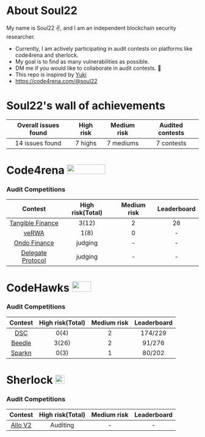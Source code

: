 # About Soul22
My name is Soul22 :v:, and I am an independent blockchain security researcher.

- Currently, I am actively participating in audit contests on platforms like code4rena and sherlock.
- My goal is to find as many vulnerabilities as possible. 
- DM me if you would like to collaborate in audit contests.  :two_men_holding_hands:
- This repo is inspired by [Yuki](https://github.com/SilentYuki)
- https://code4rena.com/@soul22

# Soul22's wall of achievements

| Overall issues found | High risk | Medium risk | Audited contests |
|:--:|:--:|:--:|:--:|
| 14 issues found | 7 highs | 7 mediums | 7 contests |


# Code4rena <img src="https://code4rena.com/logos/c4-logo.svg" width=100 height=25>

### Audit Competitions
| Contest | High risk(Total) | Medium risk | Leaderboard |
|:--:|:--:|:--:|:--:|
| [Tangible Finance](https://code4rena.com/contests/2023-08-tangible-caviar#top) | 3(12) | 2  | 26 | 
| [veRWA](https://code4rena.com/contests/2023-08-verwa#top) | 1(8)| 0 | - | 
| [Ondo Finance](https://code4rena.com/contests/2023-09-ondo-finance#top) | judging | - | - |
| [Delegate Protocol](https://code4rena.com/contests/2023-09-delegate#top) |  judging  | - | -  |







# CodeHawks <img src="https://res.cloudinary.com/droqoz7lg/image/upload/v1689080263/snhkgvtsidryjdtx0pce.png" width=50 height=27>

### Audit Competitions
| Contest | High risk(Total) | Medium risk | Leaderboard |
|:--:|:--:|:--:|:--:|
| [DSC](https://www.codehawks.com/contests/cljx3b9390009liqwuedkn0m0) | 0(4) | 2 | 174/229 | 
| [Beedle](https://www.codehawks.com/contests/clkbo1fa20009jr08nyyf9wbx) | 3(26) | 2 |91/276 |
| [Sparkn](https://www.codehawks.com/contests/cllcnja1h0001lc08z7w0orxx) | 0(3)| 1 |  80/202	 |



# Sherlock <img src="https://audits.sherlock.xyz/_next/static/media/sherlock_logo.dc2b3290.svg" width=24 height=23.5>

### Audit Competitions
| Contest | High risk(Total) | Medium risk | Leaderboard |
|:--:|:--:|:--:|:--:|
| [Allo V2](https://audits.sherlock.xyz/contests/109) |  Auditing  | - | -  |
